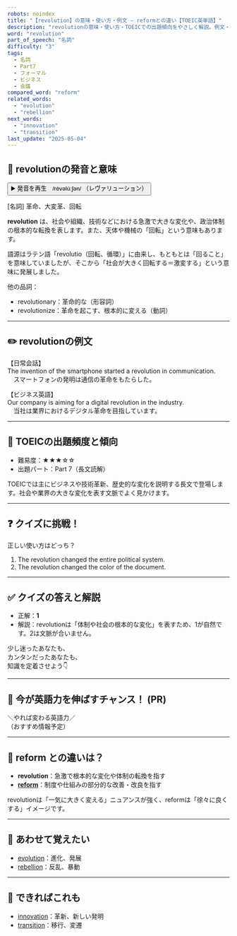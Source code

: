 ```yaml
---
robots: noindex
title: "【revolution】の意味・使い方・例文 ― reformとの違い【TOEIC英単語】"
description: "revolutionの意味・使い方・TOEICでの出題傾向をやさしく解説。例文・クイズ付きでreformとの違いもわかりやすく学べます。"
word: "revolution"
part_of_speech: "名詞"
difficulty: "3"
tags:
  - 名詞
  - Part7
  - フォーマル
  - ビジネス
  - 会議
compared_word: "reform"
related_words:
  - "evolution"
  - "rebellion"
next_words:
  - "innovation"
  - "transition"
last_update: "2025-05-04"
---
```


## 🔰 revolutionの発音と意味

<button class="play-audio" onclick="playTTS('revolution')">
  <span class="play-audio-main">
    ▶️ 発音を再生　/rèvəlúːʃən/
  </span>
  <span class="play-audio-sub">
    （レヴァリューション）
  </span>
</button>

[名詞] 革命、大変革、回転

**revolution** は、社会や組織、技術などにおける急激で大きな変化や、政治体制の根本的な転換を表します。また、天体や機械の「回転」という意味もあります。

語源はラテン語「revolutio（回転、循環）」に由来し、もともとは「回ること」を意味していましたが、そこから「社会が大きく回転する＝激変する」という意味に発展しました。

他の品詞：  
- revolutionary：革命的な（形容詞）
- revolutionize：革命を起こす、根本的に変える（動詞）

---

## ✏️ revolutionの例文

【日常会話】  
The invention of the smartphone started a revolution in communication.  
　スマートフォンの発明は通信の革命をもたらした。

【ビジネス英語】  
Our company is aiming for a digital revolution in the industry.  
　当社は業界におけるデジタル革命を目指しています。

---

## 🎯 TOEICの出題頻度と傾向

- 難易度：★★★☆☆
- 出題パート：Part 7（長文読解）

TOEICでは主にビジネスや技術革新、歴史的な変化を説明する長文で登場します。社会や業界の大きな変化を表す文脈でよく見かけます。

---

## ❓ クイズに挑戦！

正しい使い方はどっち？

1. The revolution changed the entire political system.  
2. The revolution changed the color of the document.

---

## ✅ クイズの答えと解説

- 正解：**1**
- 解説：revolutionは「体制や社会の根本的な変化」を表すため、1が自然です。2は文脈が合いません。

少し迷ったあなたも、  
カンタンだったあなたも、  
知識を定着させよう👇️

---

## 🚀 今が英語力を伸ばすチャンス！ (PR)

<div class="info-center">
＼やれば変わる英語力／<br>  
（おすすめ情報予定）
</div>

---

## 🤔  reform との違いは？

- **revolution**：急激で根本的な変化や体制の転換を指す
- **[reform](/word/reform)**：制度や仕組みの部分的な改善・改良を指す

revolutionは「一気に大きく変える」ニュアンスが強く、reformは「徐々に良くする」イメージです。

---

## 🧩 あわせて覚えたい

- [evolution](/word/evolution)：進化、発展
- [rebellion](/word/rebellion)：反乱、暴動

---

## 📖 できればこれも

- [innovation](/word/innovation)：革新、新しい発明
- [transition](/word/transition)：移行、変遷

<!-- cvid: aid10_bid28 -->

